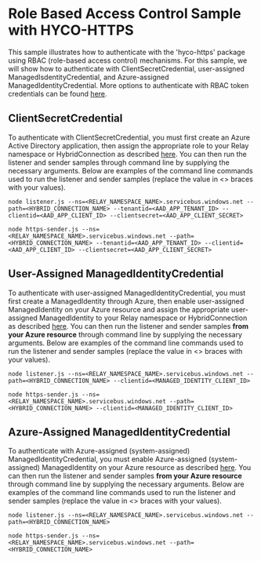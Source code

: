 # Role Based Access Control Sample with HYCO-HTTPS

This sample illustrates how to authenticate with the 'hyco-https' package using RBAC (role-based access control) mechanisms.
For this sample, we will show how to authenticate with ClientSecretCredential, user-assigned ManagedIsdentityCredential, and Azure-assigned ManagedIdentityCredential.
More options to authenticate with RBAC token credentials can be found [here](https://docs.microsoft.com/en-us/javascript/api/overview/azure/identity-readme?view=azure-node-latest).

## ClientSecretCredential

To authenticate with ClientSecretCredential, you must first create an Azure Active Directory application, then assign the appropriate role to your Relay namespace or HybridConnection as described [here](https://docs.microsoft.com/en-us/azure/azure-relay/authenticate-application). You can then run the listener and sender samples through command line by supplying the necessary arguments. Below are examples of the command line commands used to run the listener and sender samples (replace the value in <> braces with your values).

```
node listener.js --ns=<RELAY_NAMESPACE_NAME>.servicebus.windows.net --path=<HYBRID_CONNECTION_NAME> --tenantid=<AAD_APP_TENANT_ID> --clientid=<AAD_APP_CLIENT_ID> --clientsecret=<AAD_APP_CLIENT_SECRET>
```

```
node https-sender.js --ns=<RELAY_NAMESPACE_NAME>.servicebus.windows.net --path=<HYBRID_CONNECTION_NAME> --tenantid=<AAD_APP_TENANT_ID> --clientid=<AAD_APP_CLIENT_ID> --clientsecret=<AAD_APP_CLIENT_SECRET>
```

## User-Assigned ManagedIdentityCredential

To authenticate with user-assigned ManagedIdentityCredential, you must first create a ManagedIdentity through Azure, then enable user-assigned ManagedIdentity on your Azure resource and assign the appropriate user-assigned ManagedIdentity to your Relay namespace or HybridConnection as described [here](https://docs.microsoft.com/en-us/azure/azure-relay/authenticate-managed-identity). You can then run the listener and sender samples **from your Azure resource** through command line by supplying the necessary arguments. Below are examples of the command line commands used to run the listener and sender samples (replace the value in <> braces with your values).

```
node listener.js --ns=<RELAY_NAMESPACE_NAME>.servicebus.windows.net --path=<HYBRID_CONNECTION_NAME> --clientid=<MANAGED_IDENTITY_CLIENT_ID>
```

```
node https-sender.js --ns=<RELAY_NAMESPACE_NAME>.servicebus.windows.net --path=<HYBRID_CONNECTION_NAME> --clientid=<MANAGED_IDENTITY_CLIENT_ID>
```

## Azure-Assigned ManagedIdentityCredential

To authenticate with Azure-assigned (system-assigned) ManagedIdentityCredential, you must enable Azure-assigned (system-assigned) ManagedIdentity on your Azure resource as described [here](https://docs.microsoft.com/en-us/azure/azure-relay/authenticate-managed-identity). You can then run the listener and sender samples **from your Azure resource** through command line by supplying the necessary arguments. Below are examples of the command line commands used to run the listener and sender samples (replace the value in <> braces with your values).

```
node listener.js --ns=<RELAY_NAMESPACE_NAME>.servicebus.windows.net --path=<HYBRID_CONNECTION_NAME>
```

```
node https-sender.js --ns=<RELAY_NAMESPACE_NAME>.servicebus.windows.net --path=<HYBRID_CONNECTION_NAME>
```
